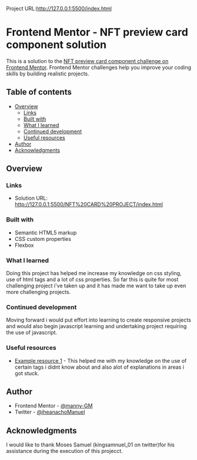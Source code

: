 Project URL:http://127.0.0.1:5500/index.html

# Frontend Mentor - NFT preview card component solution

This is a solution to the [NFT preview card component challenge on Frontend Mentor](https://www.frontendmentor.io/challenges/nft-preview-card-component-SbdUL_w0U). Frontend Mentor challenges help you improve your coding skills by building realistic projects. 

## Table of contents

- [Overview](#overview)
  - [Links](#links)
  - [Built with](#built-with)
  - [What I learned](#what-i-learned)
  - [Continued development](#continued-development)
  - [Useful resources](#useful-resources)
- [Author](#author)
- [Acknowledgments](#acknowledgments)

## Overview

### Links

- Solution URL: http://127.0.0.1:5500/NFT%20CARD%20PROJECT/index.html

### Built with

- Semantic HTML5 markup
- CSS custom properties
- Flexbox

### What I learned

Doing this project has helped me increase my knowledge on css styling, use of html tags and a lot of css properties. So far this is quite for most challenging project i've taken up and it has made me want to take up even more challenging projects.

### Continued development

Moving forward i would put effort into learning to create responsive projects and would also begin javascript learning and undertaking project requiring the use of javascript.


### Useful resources

- [Example resource 1](https://www.codegrepper.com) - This helped me with my knowledge on the use of certain tags i didnt know about and also alot of explanations in areas i got stuck.

## Author

- Frontend Mentor - [@manny-GM](https://www.frontendmentor.io/profile/manny-GM)
- Twitter - [@iheanachoManuel](https://www.twitter.com/iheanachomanuel)


## Acknowledgments

I would like to thank Moses Samuel (kingsamnuel_01 on twitter)for his assistance during the execution of this projecct.
